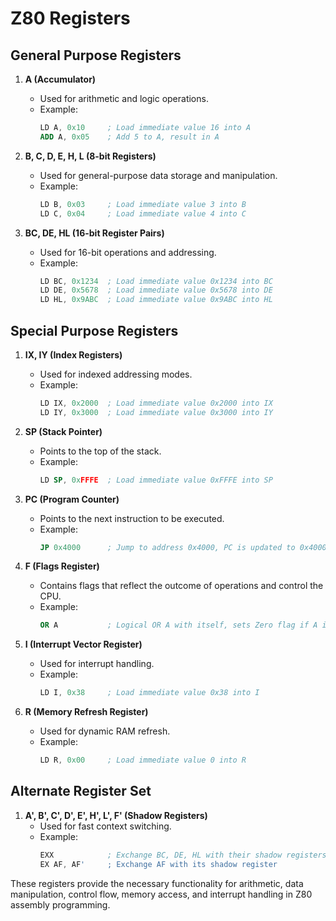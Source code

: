 # Z80 Registers

## General Purpose Registers

1. **A (Accumulator)**
    - Used for arithmetic and logic operations.
    - Example:
      ```nasm
      LD A, 0x10     ; Load immediate value 16 into A
      ADD A, 0x05    ; Add 5 to A, result in A
      ```

2. **B, C, D, E, H, L (8-bit Registers)**
    - Used for general-purpose data storage and manipulation.
    - Example:
      ```nasm
      LD B, 0x03     ; Load immediate value 3 into B
      LD C, 0x04     ; Load immediate value 4 into C
      ```

3. **BC, DE, HL (16-bit Register Pairs)**
    - Used for 16-bit operations and addressing.
    - Example:
      ```nasm
      LD BC, 0x1234  ; Load immediate value 0x1234 into BC
      LD DE, 0x5678  ; Load immediate value 0x5678 into DE
      LD HL, 0x9ABC  ; Load immediate value 0x9ABC into HL
      ```

## Special Purpose Registers

1. **IX, IY (Index Registers)**
    - Used for indexed addressing modes.
    - Example:
      ```nasm
      LD IX, 0x2000  ; Load immediate value 0x2000 into IX
      LD IY, 0x3000  ; Load immediate value 0x3000 into IY
      ```

2. **SP (Stack Pointer)**
    - Points to the top of the stack.
    - Example:
      ```nasm
      LD SP, 0xFFFE  ; Load immediate value 0xFFFE into SP
      ```

3. **PC (Program Counter)**
    - Points to the next instruction to be executed.
    - Example:
      ```nasm
      JP 0x4000      ; Jump to address 0x4000, PC is updated to 0x4000
      ```

4. **F (Flags Register)**
    - Contains flags that reflect the outcome of operations and control the CPU.
    - Example:
      ```nasm
      OR A           ; Logical OR A with itself, sets Zero flag if A is 0
      ```

5. **I (Interrupt Vector Register)**
    - Used for interrupt handling.
    - Example:
      ```nasm
      LD I, 0x38     ; Load immediate value 0x38 into I
      ```

6. **R (Memory Refresh Register)**
    - Used for dynamic RAM refresh.
    - Example:
      ```nasm
      LD R, 0x00     ; Load immediate value 0 into R
      ```

## Alternate Register Set

1. **A', B', C', D', E', H', L', F' (Shadow Registers)**
    - Used for fast context switching.
    - Example:
      ```nasm
      EXX            ; Exchange BC, DE, HL with their shadow registers
      EX AF, AF'     ; Exchange AF with its shadow register
      ```

These registers provide the necessary functionality for arithmetic, data manipulation, control flow, memory access, and interrupt handling in Z80 assembly programming.
